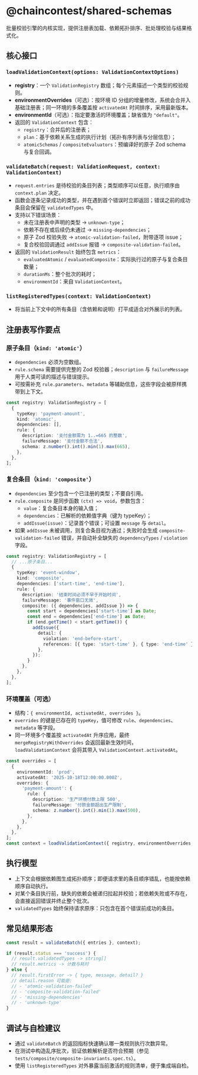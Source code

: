 # @chaincontest/shared-schemas

批量校验引擎的内核实现，提供注册表加载、依赖拓扑排序、批处理校验与结果格式化。

## 核心接口

### `loadValidationContext(options: ValidationContextOptions)`
- **registry**：一个 `ValidationRegistry` 数组；每个元素描述一个类型的校验规则。
- **environmentOverrides**（可选）：按环境 ID 分组的增量修改，系统会合并入基础注册表；同一环境的多条覆盖按 `activatedAt` 时间排序，采用最新版本。
- **environmentId**（可选）：指定要激活的环境覆盖；缺省值为 `"default"`。
- 返回的 `ValidationContext` 包含：
  - `registry`：合并后的注册表；
  - `plan`：基于依赖关系生成的执行计划（拓扑有序列表与分层信息）；
  - `atomicSchemas` / `compositeEvaluators`：预编译好的原子 Zod schema 与复合回调。

### `validateBatch(request: ValidationRequest, context: ValidationContext)`
- `request.entries` 是待校验的条目列表；类型顺序可以任意，执行顺序由 `context.plan` 决定。
- 函数会逐条记录成功的类型，并在遇到首个错误时立即返回；错误之前的成功条目会保留在 `validatedTypes` 中。
- 支持以下错误场景：
  - 未在注册表中声明的类型 -> `unknown-type`；
  - 依赖不存在或后续仍未通过 -> `missing-dependencies`；
  - 原子 Zod 校验失败 -> `atomic-validation-failed`，附带逐项 issue；
  - 复合校验回调通过 `addIssue` 报错 -> `composite-validation-failed`。
- 返回的 `ValidationResult` 始终包含 `metrics`：
  - `evaluatedAtomic` / `evaluatedComposite`：实际执行过的原子与复合条目数量；
  - `durationMs`：整个批次的耗时；
  - `environmentId`：来自 `ValidationContext`。

### `listRegisteredTypes(context: ValidationContext)`
- 将当前上下文中的所有条目（含依赖和说明）打平成适合对外展示的列表。

## 注册表写作要点

### 原子条目（`kind: 'atomic'`）
- `dependencies` 必须为空数组。
- `rule.schema` 需要提供完整的 Zod 校验器；`description` 与 `failureMessage` 用于人类可读的描述与错误提示。
- 可按需补充 `rule.parameters`、`metadata` 等辅助信息，这些字段会被原样携带到上下文。

```ts
const registry: ValidationRegistry = [
  {
    typeKey: 'payment-amount',
    kind: 'atomic',
    dependencies: [],
    rule: {
      description: '支付金额需为 1..=665 的整数',
      failureMessage: '支付金额不合法',
      schema: z.number().int().min(1).max(665),
    },
  },
];
```

### 复合条目（`kind: 'composite'`）
- `dependencies` 至少包含一个已注册的类型；不要自引用。
- `rule.composite` 是同步函数 `(ctx) => void`，参数包含：
  - `value`：复合条目本身的输入值；
  - `dependencies`：已解析的依赖值字典（键为 typeKey）；
  - `addIssue(issue)`：记录首个错误；可设置 `message` 与 `detail`。
- 如果 `addIssue` 未被调用，则复合条目视为通过；失败时会生成 `composite-validation-failed` 错误，并自动补全缺失的 `dependencyTypes` / `violation` 字段。

```ts
const registry: ValidationRegistry = [
  // ...原子条目...
  {
    typeKey: 'event-window',
    kind: 'composite',
    dependencies: ['start-time', 'end-time'],
    rule: {
      description: '结束时间必须不早于开始时间',
      failureMessage: '事件窗口无效',
      composite: ({ dependencies, addIssue }) => {
        const start = dependencies['start-time'] as Date;
        const end = dependencies['end-time'] as Date;
        if (end.getTime() < start.getTime()) {
          addIssue({
            detail: {
              violation: 'end-before-start',
              references: [{ type: 'start-time' }, { type: 'end-time' }],
            },
          });
        }
      },
    },
  },
];
```

### 环境覆盖（可选）
- 结构：`{ environmentId, activatedAt, overrides }`。
- `overrides` 的键是已存在的 `typeKey`，值可修改 `rule`、`dependencies`、`metadata` 等字段。
- 同一环境多个覆盖按 `activatedAt` 升序应用，最终 `mergeRegistryWithOverrides` 会返回最新生效时间，`loadValidationContext` 会将其带入 `ValidationContext.activatedAt`。

```ts
const overrides = [
  {
    environmentId: 'prod',
    activatedAt: '2025-10-18T12:00:00.000Z',
    overrides: {
      'payment-amount': {
        rule: {
          description: '生产环境付款上限 500',
          failureMessage: '付款金额超出生产限制',
          schema: z.number().int().min(1).max(500),
        },
      },
    },
  },
];
const context = loadValidationContext({ registry, environmentOverrides: overrides, environmentId: 'prod' });
```

## 执行模型
- 上下文会根据依赖图生成拓扑顺序；即便请求里的条目顺序错乱，也能按依赖顺序自动执行。
- 对某个条目执行前，缺失的依赖会被递归拉起并校验；若依赖失败或不存在，会直接返回错误并终止整个批次。
- `validatedTypes` 始终保持请求原序：只包含在首个错误前成功的条目。

## 常见结果形态

```ts
const result = validateBatch({ entries }, context);

if (result.status === 'success') {
  // result.validatedTypes -> string[]
  // result.metrics -> 计数与耗时
} else {
  // result.firstError -> { type, message, detail? }
  // detail.reason 可能是:
  // - 'atomic-validation-failed'
  // - 'composite-validation-failed'
  // - 'missing-dependencies'
  // - 'unknown-type'
}
```

## 调试与自检建议
- 通过 `validateBatch` 的返回指标快速确认哪一类规则执行次数异常。
- 在测试中构造乱序批次，验证依赖解析是否符合预期（参见 `tests/composite/composite-invariants.spec.ts`）。
- 使用 `listRegisteredTypes` 对外暴露当前激活的规则清单，便于集成端自检。
